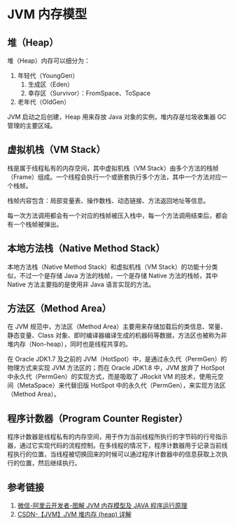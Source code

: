 # JVM 内存模型


## 堆（Heap）

堆（Heap）内存可以细分为：
1. 年轻代（YoungGen）
	1. 生成区（Eden）
	2. 幸存区（Survivor）：FromSpace、ToSpace
2. 老年代（OldGen）

JVM 启动之后创建，Heap 用来存放 Java 对象的实例，堆内存是垃圾收集器 GC 管理的主要区域。

## 虚拟机栈（VM Stack）

栈是属于线程私有的内存空间，其中虚拟机栈（VM Stack）由多个方法的栈帧（Frame）组成。一个线程会执行一个或嵌套执行多个方法，其中一个方法对应一个栈帧。

栈帧内容包含：局部变量表、操作数栈、动态链接、方法返回地址等信息。

每一次方法调用都会有一个对应的栈帧被压入栈中，每一个方法调用结束后，都会有一个栈帧被弹出。

## 本地方法栈（Native Method Stack）

本地方法栈（Native Method Stack）和虚拟机栈（VM Stack）的功能十分类似，不过一个是存储 Java 方法的栈帧，一个是存储 Native 方法的栈帧，其中 Native 方法主要指的是使用非 Java 语言实现的方法。

## 方法区（Method Area）

在 JVM 规范中，方法区（Method Area）主要用来存储加载后的类信息、常量、静态变量、Class 对象、即时编译器编译生成的机器码等数据，方法区也被称为非堆内存（Non-heap），同时也是线程共享的。

在 Oracle JDK1.7 及之前的 JVM（HotSpot）中，是通过永久代（PermGen）的物理方式来实现 JVM 方法区的；而在 Oracle JDK1.8 中，JVM 放弃了 HotSpot 中永久代（PermGen）的实现方式，而是吸取了 JRockit VM 的技术，使用元空间（MetaSpace）来代替旧版 HotSpot 中的永久代（PermGen），来实现方法区（Method Area）。

## 程序计数器（Program Counter Register）

程序计数器是线程私有的内存空间，用于作为当前线程所执行的字节码的行号指示器，通过它实现代码的流程控制。在多线程的情况下，程序计数器用于记录当前线程执行的位置，当线程被切换回来的时候可以通过程序计数器中的信息获取上次执行的位置，然后继续执行。

## 参考链接
1. [微信-阿里云开发者-图解 JVM 内存模型及 JAVA 程序运行原理](https://mp.weixin.qq.com/s/lxdePdWP5UFzA06ceuVUfQ)
2. [CSDN-【JVM】JVM 堆内存 (heap) 详解](https://blog.csdn.net/u011397981/article/details/130714618)